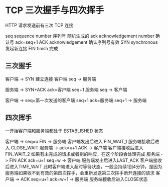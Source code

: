 # TCP 三次握手与四次挥手

HTTP 请求发送前有三次 TCP 连接

seq sequence number 序列号 随机生成的
ack acknowledgement number 确认号 ack=seq+1
ACK acknowledgement 确认序列号有效
SYN synchronous 发起新连接
FIN finish 完成

## 三次握手

客户端 -> SYN 建立连接 客户端 seq -> 服务端

服务端 -> SYN+ACK ack=客户端 seq+1 服务端 seq -> 客户端

客户端 -> seq=第一次发送的客户端 seq+1 ack=服务端 seq+1 -> 服务端

## 四次挥手

一开始客户端和服务端都处于 ESTABLISHED 状态

客户端 -> seq=u FIN -> 服务端 客户端发出后进入 FIN_WAIT_1 服务端接收后进入 CLOSE_WAIT
服务端 -> ack=u+1 ACK -> 客户端 客户端接收后进入 FIN_WAIT_2 如果有未完成的请求或者别的响应，在这个阶段会处理完成
服务端 -> FIN ACK ack=u+1 seq=w -> 客户端 服务端发出后进入LAST_ACK 客户端接收后进入TIME_WAIT 此时客户端进入超时等待状态，一般会持续1到4分钟，是因为服务端如果收不到有效的第四次挥手，会重新发送第三次挥手断开连接的请求
客户端 -> ACK seq=u+1 ack=w+1 -> 服务端 服务端接收后进入CLOSE状态
